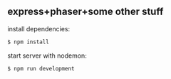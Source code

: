 express+phaser+some other stuff
---
  install dependencies:

```bash
$ npm install
```

  start server with nodemon:

```bash
$ npm run development
```

